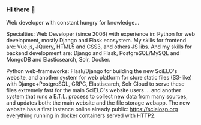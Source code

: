 ### Hi there 👋

<!--
**jamilatta/jamilatta** is a ✨ _special_ ✨ repository because its `README.md` (this file) appears on your GitHub profile.

Here are some ideas to get you started:

- 🔭 I’m currently working on ...
- 🌱 I’m currently learning ...
- 👯 I’m looking to collaborate on ...
- 🤔 I’m looking for help with ...
- 💬 Ask me about ...
- 📫 How to reach me: ...
- 😄 Pronouns: ...
- ⚡ Fun fact: ...
-->

Web developer with constant hungry for knowledge...

Specialties: Web Developer (since 2006) with experience in: Python for web development, mostly Django and Flask ecosystem. My skills for frontend are: Vue.js, JQuery, HTML5 and CSS3, and others JS libs. And my skills for backend development are: Django and Flask, PostgreSQL/MySQL and MongoDB and Elasticsearch, Solr, Docker.

Python web-frameworks: Flask/Django for building the new SciELO's website, and another system for web platform for store static files (S3-like) with Django+PostgreSQL, GRPC, Elastisearch, Solr Cloud to serve these files extremely fast for the main SciELO's website users ... and another system that runs a E.T.L. process to collect new data from many sources, and updates both: the main website and the file storage webapp. The new website has a first instance online already public: https://scielosp.org everything running in docker containers served with HTTP2.
